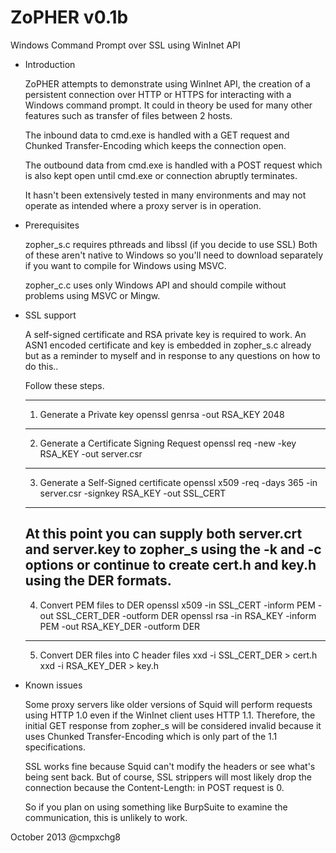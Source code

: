 ZoPHER v0.1b
======

Windows Command Prompt over SSL using WinInet API

  + Introduction
    
    ZoPHER attempts to demonstrate using WinInet API, the creation of a 
    persistent connection over HTTP or HTTPS for interacting with a Windows
    command prompt. It could in theory be used for many other features such
    as transfer of files between 2 hosts.    
    
    The inbound data to cmd.exe is handled with a GET request and Chunked
    Transfer-Encoding which keeps the connection open.

    The outbound data from cmd.exe is handled with a POST request which is
    also kept open until cmd.exe or connection abruptly terminates.

    It hasn't been extensively tested in many environments and may not
    operate as intended where a proxy server is in operation.
  
  
  + Prerequisites
    
    zopher_s.c requires pthreads and libssl (if you decide to use SSL)
    Both of these aren't native to Windows so you'll need to download
    separately if you want to compile for Windows using MSVC.
    
    zopher_c.c uses only Windows API and should compile without problems
    using MSVC or Mingw.
    
    
  + SSL support
    
    A self-signed certificate and RSA private key is required to work.
    An ASN1 encoded certificate and key is embedded in zopher_s.c already but as
    a reminder to myself and in response to any questions on how to do this..
    
    Follow these steps.
    
      -------------------------------------------------------
      1. Generate a Private key
          openssl genrsa -out RSA_KEY 2048
      -------------------------------------------------------
      2. Generate a Certificate Signing Request
        openssl req -new -key RSA_KEY -out server.csr      
      -------------------------------------------------------  
      3. Generate a Self-Signed certificate
        openssl x509 -req -days 365 -in server.csr -signkey RSA_KEY -out SSL_CERT
      -------------------------------------------------------
      At this point you can supply both server.crt and server.key to zopher_s
      using the -k and -c options or continue to create cert.h and key.h using
      the DER formats.
      -------------------------------------------------------
      4. Convert PEM files to DER
        openssl x509 -in SSL_CERT -inform PEM -out SSL_CERT_DER -outform DER
        openssl rsa -in RSA_KEY -inform PEM -out RSA_KEY_DER -outform DER
      -------------------------------------------------------
      5. Convert DER files into C header files
        xxd -i SSL_CERT_DER > cert.h
        xxd -i RSA_KEY_DER > key.h
       
       
  + Known issues
    
    Some proxy servers like older versions of Squid will perform requests using 
    HTTP 1.0 even if the WinInet client uses HTTP 1.1. Therefore, the initial
    GET response from zopher_s will be considered invalid because it uses
    Chunked Transfer-Encoding which is only part of the 1.1 specifications.
    
    SSL works fine because Squid can't modify the headers or see what's being sent
    back. But of course, SSL strippers will most likely drop the connection because
    the Content-Length: in POST request is 0.
    
    So if you plan on using something like BurpSuite to examine the communication, 
    this is unlikely to work.
  
  
October 2013
@cmpxchg8
